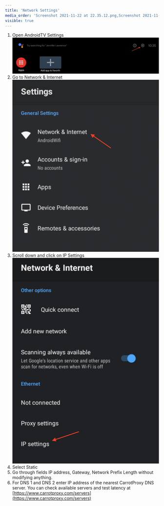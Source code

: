 ```yaml
---
title: 'Network Settings'
media_order: 'Screenshot 2021-11-22 at 22.35.12.png,Screenshot 2021-11-23 at 00.49.47.png,Screenshot 2021-11-23 at 00.53.28.png'
visible: true
---
```


1. Open AndroidTV Settings
![Screenshot%202021-11-22%20at%2022.35.12](Screenshot%202021-11-22%20at%2022.35.12.png?resize=400)
2. Go to Network & Internet![Screenshot%202021-11-23%20at%2000.49.47](Screenshot%202021-11-23%20at%2000.49.47.png?resize=400)
3. Scroll down and click on IP Settings
![Screenshot%202021-11-23%20at%2000.53.28](Screenshot%202021-11-23%20at%2000.53.28.png?resize=400)
4. Select Static
5. Go through fields IP address, Gateway, Network Prefix Length without modifying anything.
6. For DNS 1 and DNS 2 enter IP address of the nearest CarrotProxy DNS server. You can check available servers and test latency at [https://www.carrotproxy.com/servers](https://www.carrotproxy.com/servers)
